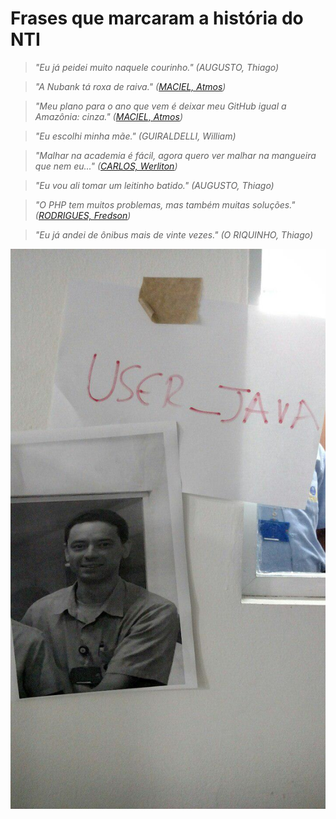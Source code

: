 # Frases que marcaram a história do NTI

> *"Eu já peidei muito naquele courinho." (AUGUSTO, Thiago)*

> *"A Nubank tá roxa de raiva." ([MACIEL, Atmos][atmos])*

> *"Meu plano para o ano que vem é deixar meu GitHub igual a Amazônia: cinza." ([MACIEL, Atmos][atmos])*

> *"Eu escolhi minha mãe." (GUIRALDELLI, William)*

> *"Malhar na academia é fácil, agora quero ver malhar na mangueira que nem eu..." ([CARLOS, Werliton][letox])*

> *"Eu vou ali tomar um leitinho batido." (AUGUSTO, Thiago)*

> *"O PHP tem muitos problemas, mas também muitas soluções." ([RODRIGUES, Fredson][fredson])*

> *"Eu já andei de ônibus mais de vinte vezes." (O RIQUINHO, Thiago)*

[atmos]: https://github.com/atmosmps
[fredson]: https://github.com/fredsonrodrigues
[letox]: https://github.com/werliton

<!-- <img src="imgs/user_java.jpg" alt="Paris" class="center"> -->

<center>
    <img src='../imgs/user_java.jpg' alt="what image shows">
</center>
